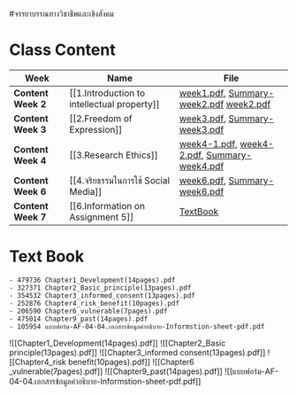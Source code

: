 #จรรยาบรรณทางวิชาชีพและเชิงสังคม

# Class Content
| <center>**Week**</center>          | <center>**Name** </center>                                     | <center>**File**</center>                                                                                                                                                                        |
| ------------------ | ---------------------------------------------- | --------------------------------------------------------------------------------------------------------------------------------------------------------------------------- |
| **Content Week 2** | [[1.Introduction to intellectual property]] | [week1.pdf](files/ClassSlide/Week1-Course_description.pdf), [Summary-week2.pdf](files/ClassSlide/Summary-Week2.pdf) [week2.pdf](files/ClassSlide/Week2-Introduction.pdf)     |
| **Content Week 3** | [[2.Freedom of Expression]]                    | [week3.pdf](files/ClassSlide/Week3-FreedomOfExpression.pdf), [Summary-week3.pdf](files/ClassSlide/Summary-Week3.pdf)                                                         |
| **Content Week 4** | [[3.Research Ethics]]                          | [week4-1.pdf](files/ClassSlide/Week4-ResearchEthics.pdf), [week4-2.pdf](files/ClassSlide/Week4-ResearchEthics2.pdf), [Summary-week4.pdf](files/ClassSlide/Summary-Week4.pdf) |
| **Content Week 6** | [[4.จริยธรรมในการใช้ Social Media]]            | [week6.pdf](files/ClassSlide/Week6-จริยธรรมในการใช้_Social_Media.pdf), [Summary-week6.pdf](files/ClassSlide/Summary-Week6.pdf)                                               |
| **Content Week 7** | [[6.Information on Assignment 5]]              | [TextBook](files/TextBook)                                                                                                                                               |


# Text Book
	- 479736 Chapter1_Development(14pages).pdf
	- 327371 Chapter2_Basic_principle(13pages).pdf
	- 354532 Chapter3_informed_consent(13pages).pdf
	- 252876 Chapter4_risk_benefit(10pages).pdf
	- 206590 Chapter6_vulnerable(7pages).pdf
	- 475014 Chapter9_past(14pages).pdf
	- 105954 แบบฟอร์ม-AF-04-04.เอกสารข้อมูลคำอธิบาย-Informstion-sheet-pdf.pdf

![[Chapter1_Development(14pages).pdf]]
![[Chapter2_Basic principle(13pages).pdf]]
![[Chapter3_informed consent(13pages).pdf]]
![[Chapter4_risk benefit(10pages).pdf]]
![[Chapter6 _vulnerable(7pages).pdf]]
![[Chapter9_past(14pages).pdf]]
![[แบบฟอร์ม-AF-04-04.เอกสารข้อมูลคำอธิบาย-Informstion-sheet-pdf.pdf]]
